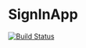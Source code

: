 # SignInApp
[![Build Status](https://travis-ci.org/Parthav46/SignInApp.svg?branch=master)](https://travis-ci.org/Parthav46/SignInApp)
<!-- need to change the url for travis build tag -->
